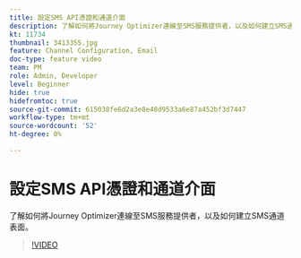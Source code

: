 ```yaml
---
title: 設定SMS API憑證和通道介面
description: 了解如何將Journey Optimizer連線至SMS服務提供者，以及如何建立SMS通道表面。
kt: 11734
thumbnail: 3413355.jpg
feature: Channel Configuration, Email
doc-type: feature video
team: PM
role: Admin, Developer
level: Beginner
hide: true
hidefromtoc: true
source-git-commit: 615038fe6d2a3e8e48d9533a6e87a452bf3d7447
workflow-type: tm+mt
source-wordcount: '52'
ht-degree: 0%

---
```



# 設定SMS API憑證和通道介面

了解如何將Journey Optimizer連線至SMS服務提供者，以及如何建立SMS通道表面。

>[!VIDEO](https://video.tv.adobe.com/v/3413355?quality=12)
